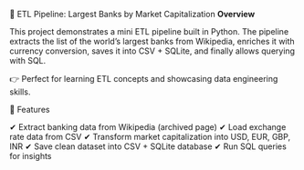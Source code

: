 🏦 ETL Pipeline: Largest Banks by Market Capitalization
**Overview**


This project demonstrates a mini ETL pipeline built in Python.
The pipeline extracts the list of the world’s largest banks from Wikipedia, enriches it with currency conversion, saves it into CSV + SQLite, and finally allows querying with SQL.

👉 Perfect for learning ETL concepts and showcasing data engineering skills.

🚀 Features

✔ Extract banking data from Wikipedia (archived page)
✔ Load exchange rate data from CSV
✔ Transform market capitalization into USD, EUR, GBP, INR
✔ Save clean dataset into CSV + SQLite database
✔ Run SQL queries for insights
